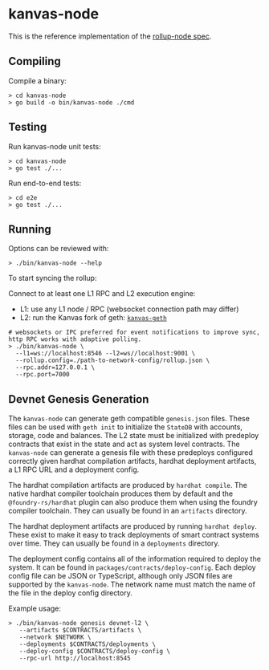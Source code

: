 # kanvas-node

This is the reference implementation of the [rollup-node spec](../../specs/rollup-node.md).

## Compiling

Compile a binary:

```shell
> cd kanvas-node
> go build -o bin/kanvas-node ./cmd
```

## Testing

Run kanvas-node unit tests:

```shell
> cd kanvas-node
> go test ./...
```

Run end-to-end tests:

```shell
> cd e2e
> go test ./...
```

## Running

Options can be reviewed with:

```shell
> ./bin/kanvas-node --help
```

To start syncing the rollup:

Connect to at least one L1 RPC and L2 execution engine:

- L1: use any L1 node / RPC (websocket connection path may differ)
- L2: run the Kanvas fork of geth: [`kanvas-geth`](https://github.com/wemixkanvas/go-ethereum)

```shell
# websockets or IPC preferred for event notifications to improve sync, http RPC works with adaptive polling.
> ./bin/kanvas-node \
  --l1=ws://localhost:8546 --l2=ws//localhost:9001 \
  --rollup.config=./path-to-network-config/rollup.json \
  --rpc.addr=127.0.0.1 \
  --rpc.port=7000
```

## Devnet Genesis Generation

The `kanvas-node` can generate geth compatible `genesis.json` files. These files
can be used with `geth init` to initialize the `StateDB` with accounts, storage,
code and balances. The L2 state must be initialized with predeploy contracts
that exist in the state and act as system level contracts. The `kanvas-node` can
generate a genesis file with these predeploys configured correctly given
hardhat compilation artifacts, hardhat deployment artifacts, a L1 RPC URL
and a deployment config.

The hardhat compilation artifacts are produced by `hardhat compile`. The native
hardhat compiler toolchain produces them by default and the
`@foundry-rs/hardhat` plugin can also produce them when using the foundry
compiler toolchain. They can usually be found in an `artifacts` directory.

The hardhat deployment artifacts are produced by running `hardhat deploy`. These
exist to make it easy to track deployments of smart contract systems over time.
They can usually be found in a `deployments` directory.

The deployment config contains all of the information required to deploy the
system. It can be found in `packages/contracts/deploy-config`. Each
deploy config file can be JSON or TypeScript, although only JSON files are
supported by the `kanvas-node`. The network name must match the name of the file
in the deploy config directory.

Example usage:

```shell
> ./bin/kanvas-node genesis devnet-l2 \
   --artifacts $CONTRACTS/artifacts \
   --network $NETWORK \
   --deployments $CONTRACTS/deployments \
   --deploy-config $CONTRACTS/deploy-config \
   --rpc-url http://localhost:8545
```
